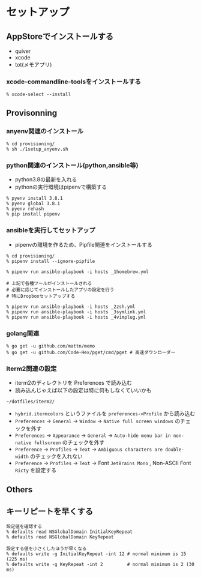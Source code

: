 セットアップ
======

AppStoreでインストールする
------

- quiver
- xcode
- tot(メモアプリ)

### xcode-commandline-toolsをインストールする

```
% xcode-select --install
```


Provisonning
------

### anyenv関連のインストール

```
% cd provisioning/
% sh ./1setup_anyenv.sh
```

### python関連のインストール(python,ansible等)

- python3.8の最新を入れる
- pythonの実行環境はpipenvで構築する

```
% pyenv install 3.8.1
% pyenv global 3.8.1
% pyenv rehash
% pip install pipenv
```

### ansibleを実行してセットアップ

- pipenvの環境を作るため、Pipfile関連をインストールする

```
% cd provisioning/
% pipenv install --ignore-pipfile
```

```
% pipenv run ansible-playbook -i hosts _1homebrew.yml

# 上記で各種ツールがインストールされる
# 必要に応じてインストールしたアプリの設定を行う
# 特にDropboxセットアップする

% pipenv run ansible-playbook -i hosts _2zsh.yml
% pipenv run ansible-playbook -i hosts _3symlink.yml
% pipenv run ansible-playbook -i hosts _4vimplug.yml
```

### golang関連

```
% go get -u github.com/mattn/memo
% go get -u github.com/Code-Hex/pget/cmd/pget # 高速ダウンローダー
```

### Iterm2関連の設定

- iterm2のディレクトリを Preferences で読み込む
- 読み込んじゃえば以下の設定は特に何もしなくていいかも

```
~/dotfiles/iterm2/
```

- `hybrid.itermcolors` というファイルを `preferences->Profile` から読み込む
- `Preferences` -> `General` -> `Window` -> `Native full screen windows` のチェックを外す
- `Preferences` -> `Appearance` -> `General` -> `Auto-hide menu bar in non-native fullscreen` のチェックを外す
- `Preference` -> `Profiles` -> `Text` -> `Ambiguous characters are double-width` のチェックを入れない
- `Preference` -> `Profiles` -> `Text` -> Font `JetBrains Mono` , Non-ASCII Font `Ricty` を設定する


Others
------

## キーリピートを早くする

```
設定値を確認する
% defaults read NSGlobalDomain InitialKeyRepeat
% defaults read NSGlobalDomain KeyRepeat

設定する値を小さくしたほうが早くなる
% defaults write -g InitialKeyRepeat -int 12 # normal minimum is 15 (225 ms)
% defaults write -g KeyRepeat -int 2         # normal minimum is 2 (30 ms)
```


